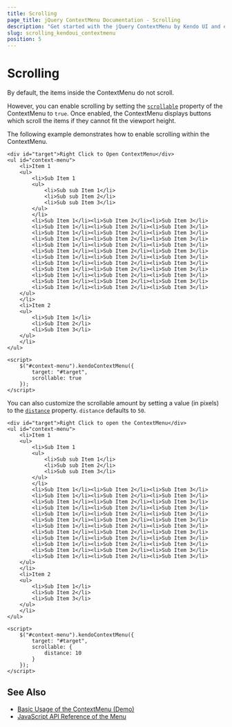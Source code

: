 ```yaml
---
title: Scrolling
page_title: jQuery ContextMenu Documentation - Scrolling
description: "Get started with the jQuery ContextMenu by Kendo UI and enable the scrolling functionality of the widget."
slug: scrolling_kendoui_contextmenu
position: 5
---
```


# Scrolling

By default, the items inside the ContextMenu do not scroll.

However, you can enable scrolling by setting the [`scrollable`](/kendo-ui/api/javascript/ui/contextmenu/configuration/scrollable) property of the ContextMenu to `true`. Once enabled, the ContextMenu displays buttons which scroll the items if they cannot fit the viewport height.

The following example demonstrates how to enable scrolling within the ContextMenu.

    <div id="target">Right Click to Open ContextMenu</div>
    <ul id="context-menu">
        <li>Item 1
        <ul>
            <li>Sub Item 1
            <ul>
                <li>Sub sub Item 1</li>
                <li>Sub sub Item 2</li>
                <li>Sub sub Item 3</li>
            </ul>
            </li>
            <li>Sub Item 1</li><li>Sub Item 2</li><li>Sub Item 3</li>
            <li>Sub Item 1</li><li>Sub Item 2</li><li>Sub Item 3</li>
            <li>Sub Item 1</li><li>Sub Item 2</li><li>Sub Item 3</li>
            <li>Sub Item 1</li><li>Sub Item 2</li><li>Sub Item 3</li>
            <li>Sub Item 1</li><li>Sub Item 2</li><li>Sub Item 3</li>
            <li>Sub Item 1</li><li>Sub Item 2</li><li>Sub Item 3</li>
            <li>Sub Item 1</li><li>Sub Item 2</li><li>Sub Item 3</li>
            <li>Sub Item 1</li><li>Sub Item 2</li><li>Sub Item 3</li>
            <li>Sub Item 1</li><li>Sub Item 2</li><li>Sub Item 3</li>
            <li>Sub Item 1</li><li>Sub Item 2</li><li>Sub Item 3</li>
            <li>Sub Item 1</li><li>Sub Item 2</li><li>Sub Item 3</li>
            <li>Sub Item 1</li><li>Sub Item 2</li><li>Sub Item 3</li>
        </ul>
        </li>
        <li>Item 2
        <ul>
            <li>Sub Item 1</li>
            <li>Sub Item 2</li>
            <li>Sub Item 3</li>
        </ul>
        </li>
    </ul>

    <script>
        $("#context-menu").kendoContextMenu({
            target: "#target",
            scrollable: true
        });
    </script>

You can also customize the scrollable amount by setting a value (in pixels) to the [`distance`](/kendo-ui/api/javascript/ui/contextmenu/configuration/scrollable.distance) property. `distance` defaults to `50`.

    <div id="target">Right Click to open the ContextMenu</div>
    <ul id="context-menu">
        <li>Item 1
        <ul>
            <li>Sub Item 1
            <ul>
                <li>Sub sub Item 1</li>
                <li>Sub sub Item 2</li>
                <li>Sub sub Item 3</li>
            </ul>
            </li>
            <li>Sub Item 1</li><li>Sub Item 2</li><li>Sub Item 3</li>
            <li>Sub Item 1</li><li>Sub Item 2</li><li>Sub Item 3</li>
            <li>Sub Item 1</li><li>Sub Item 2</li><li>Sub Item 3</li>
            <li>Sub Item 1</li><li>Sub Item 2</li><li>Sub Item 3</li>
            <li>Sub Item 1</li><li>Sub Item 2</li><li>Sub Item 3</li>
            <li>Sub Item 1</li><li>Sub Item 2</li><li>Sub Item 3</li>
            <li>Sub Item 1</li><li>Sub Item 2</li><li>Sub Item 3</li>
            <li>Sub Item 1</li><li>Sub Item 2</li><li>Sub Item 3</li>
            <li>Sub Item 1</li><li>Sub Item 2</li><li>Sub Item 3</li>
            <li>Sub Item 1</li><li>Sub Item 2</li><li>Sub Item 3</li>
            <li>Sub Item 1</li><li>Sub Item 2</li><li>Sub Item 3</li>
            <li>Sub Item 1</li><li>Sub Item 2</li><li>Sub Item 3</li>
        </ul>
        </li>
        <li>Item 2
        <ul>
            <li>Sub Item 1</li>
            <li>Sub Item 2</li>
            <li>Sub Item 3</li>
        </ul>
        </li>
    </ul>

    <script>
        $("#context-menu").kendoContextMenu({
            target: "#target",
            scrollable: {
                distance: 10
            }
        });
    </script>

## See Also

* [Basic Usage of the ContextMenu (Demo)](https://demos.telerik.com/kendo-ui/menu/context-menu)
* [JavaScript API Reference of the Menu](/api/javascript/ui/menu)
